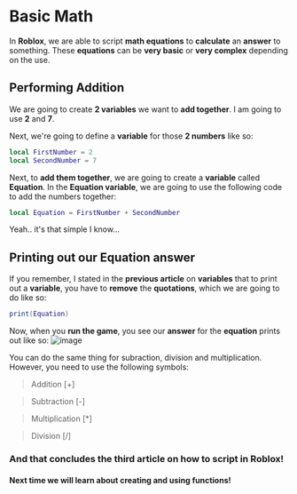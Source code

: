 # Basic Math

In **Roblox**, we are able to script **math equations** to **calculate** an **answer** to something. These **equations** can be **very basic** or **very complex** depending on the use.

## Performing Addition

We are going to create **2 variables** we want to **add together**. I am going to use **2** and **7**.

Next, we're going to define a **variable** for those **2 numbers** like so:
```lua
local FirstNumber = 2
local SecondNumber = 7
```

Next, to **add them together**, we are going to create a **variable** called **Equation**.
In the **Equation variable**, we are going to use the following code to add the numbers together:

```lua
local Equation = FirstNumber + SecondNumber
```
Yeah.. it's that simple I know...

## Printing out our **Equation answer**

If you remember, I stated in the **previous article** on **variables** that to print out a **variable**, you have to **remove** the **quotations**, which we are going to do like so:

```lua
print(Equation)
```

Now, when you **run the game**, you see our **answer** for the **equation** prints out like so:
![image](https://user-images.githubusercontent.com/70015895/165139983-c72af0d0-c3a2-48f8-9531-d6bea733ee4e.png)

You can do the same thing for subraction, division and multiplication. However, you need to use the following symbols:
> Addition [+]

> Subtraction [-]

> Multiplication [*]

> Division [/]

### And that concludes the third article on how to script in Roblox!
#### Next time we will learn about creating and using functions!
